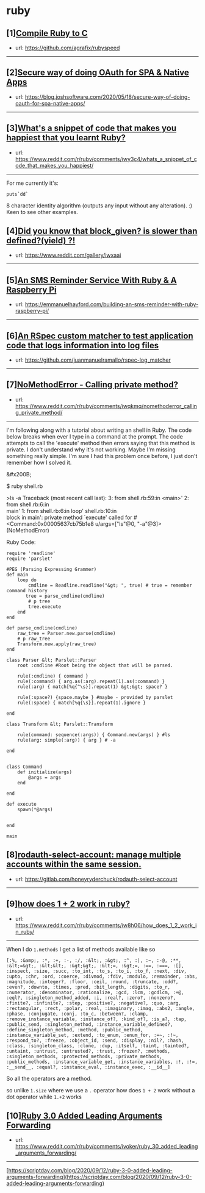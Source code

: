 # ruby
## [1][Compile Ruby to C](https://www.reddit.com/r/ruby/comments/iwr3pn/compile_ruby_to_c/)
- url: https://github.com/agrafix/rubyspeed
---

## [2][Secure way of doing OAuth for SPA &amp; Native Apps](https://www.reddit.com/r/ruby/comments/iwztni/secure_way_of_doing_oauth_for_spa_native_apps/)
- url: https://blog.joshsoftware.com/2020/05/18/secure-way-of-doing-oauth-for-spa-native-apps/
---

## [3][What's a snippet of code that makes you happiest that you learnt Ruby?](https://www.reddit.com/r/ruby/comments/iwy3c4/whats_a_snippet_of_code_that_makes_you_happiest/)
- url: https://www.reddit.com/r/ruby/comments/iwy3c4/whats_a_snippet_of_code_that_makes_you_happiest/
---
For me currently it's:

    puts`dd`

8 character identity algorithm (outputs any input without any alteration). :) Keen to see other examples.
## [4][Did you know that block_given? is slower than defined?(yield) ?!](https://www.reddit.com/r/ruby/comments/iwxaai/did_you_know_that_block_given_is_slower_than/)
- url: https://www.reddit.com/gallery/iwxaai
---

## [5][An SMS Reminder Service With Ruby &amp; A Raspberry Pi](https://www.reddit.com/r/ruby/comments/iwoh4f/an_sms_reminder_service_with_ruby_a_raspberry_pi/)
- url: https://emmanuelhayford.com/building-an-sms-reminder-with-ruby-raspberry-pi/
---

## [6][An RSpec custom matcher to test application code that logs information into log files](https://www.reddit.com/r/ruby/comments/iwl1fq/an_rspec_custom_matcher_to_test_application_code/)
- url: https://github.com/juanmanuelramallo/rspec-log_matcher
---

## [7][NoMethodError - Calling private method?](https://www.reddit.com/r/ruby/comments/iwqkmq/nomethoderror_calling_private_method/)
- url: https://www.reddit.com/r/ruby/comments/iwqkmq/nomethoderror_calling_private_method/
---
 I'm following along with a tutorial about writing an shell in Ruby. The code below breaks when ever I type in a command at the prompt. The code attempts to call the 'execute' method then errors saying that this method is private. I don't understand why it's not working. Maybe I'm missing something really simple.   I'm sure I had this problem once before, I just don't remember how I solved it. 

&amp;#x200B;

$ ruby shell.rb

&gt;ls -a Traceback (most recent call last): 3: from shell.rb:59:in &lt;main&gt;' 2: from shell.rb:6:in   
main' 1: from shell.rb:6:in loop' shell.rb:10:in   
block in main': private method \`execute' called for #&lt;Command:0x00005637cb75b1e8 u/args=\["ls"@0, "-a"@3\]&gt; (NoMethodError)  
 

Ruby Code:

    require 'readline'
    require 'parslet'
    
    #PEG (Parsing Expressing Grammer)
    def main
        loop do
            cmdline = Readline.readline("&gt; ", true) # true = remember command history
           tree = parse_cmdline(cmdline)
            # p tree
            tree.execute
        end
    end
    
    def parse_cmdline(cmdline)
        raw_tree = Parser.new.parse(cmdline)
        # p raw_tree
        Transform.new.apply(raw_tree)
    end
    
    class Parser &lt; Parslet::Parser
        root :cmdline #Root being the object that will be parsed. 
    
        rule(:cmdline) { command }
        rule(:command) { arg.as(:arg).repeat(1).as(:command) }
        rule(:arg) { match[%q{^\s}].repeat(1) &gt;&gt; space? }
    
        rule(:space?) {space.maybe } #maybe - provided by parslet
        rule(:space) { match[%q{\s}].repeat(1).ignore }
    
    end
      
    class Transform &lt; Parslet::Transform
    
        rule(command: sequence(:args)) { Command.new(args) } #ls
        rule(arg: simple(:arg)) { arg } # -a
        
    end
    
    
    class Command
        def initialize(args)
            @args = args
        end
    
    end
    
    def execute
        spawn(*@args)
        
    
    end
    
    main
## [8][rodauth-select-account: manage multiple accounts within the same session.](https://www.reddit.com/r/ruby/comments/iwns99/rodauthselectaccount_manage_multiple_accounts/)
- url: https://gitlab.com/honeyryderchuck/rodauth-select-account
---

## [9][how does 1 + 2 work in ruby?](https://www.reddit.com/r/ruby/comments/iw8h06/how_does_1_2_work_in_ruby/)
- url: https://www.reddit.com/r/ruby/comments/iw8h06/how_does_1_2_work_in_ruby/
---
When I do `1.methods` I get a list of methods available like so  


    [:%, :&amp;, :*, :+, :-, :/, :&lt;, :&gt;, :^, :|, :~, :-@, :**, :&lt;=&gt;, :&lt;&lt;, :&gt;&gt;, :&lt;=, :&gt;=, :==, :===, :[], :inspect, :size, :succ, :to_int, :to_s, :to_i, :to_f, :next, :div, :upto, :chr, :ord, :coerce, :divmod, :fdiv, :modulo, :remainder, :abs, :magnitude, :integer?, :floor, :ceil, :round, :truncate, :odd?, :even?, :downto, :times, :pred, :bit_length, :digits, :to_r, :numerator, :denominator, :rationalize, :gcd, :lcm, :gcdlcm, :+@, :eql?, :singleton_method_added, :i, :real?, :zero?, :nonzero?, :finite?, :infinite?, :step, :positive?, :negative?, :quo, :arg, :rectangular, :rect, :polar, :real, :imaginary, :imag, :abs2, :angle, :phase, :conjugate, :conj, :to_c, :between?, :clamp, :remove_instance_variable, :instance_of?, :kind_of?, :is_a?, :tap, :public_send, :singleton_method, :instance_variable_defined?, :define_singleton_method, :method, :public_method, :instance_variable_set, :extend, :to_enum, :enum_for, :=~, :!~, :respond_to?, :freeze, :object_id, :send, :display, :nil?, :hash, :class, :singleton_class, :clone, :dup, :itself, :taint, :tainted?, :untaint, :untrust, :untrusted?, :trust, :frozen?, :methods, :singleton_methods, :protected_methods, :private_methods, :public_methods, :instance_variable_get, :instance_variables, :!, :!=, :__send__, :equal?, :instance_eval, :instance_exec, :__id__]

So all the operators are a method. 

so unlike `1.size` where we use a `.` operator how does `1 + 2` work without a dot operator while `1.+2` works
## [10][Ruby 3.0 Added Leading Arguments Forwarding](https://www.reddit.com/r/ruby/comments/ivoker/ruby_30_added_leading_arguments_forwarding/)
- url: https://www.reddit.com/r/ruby/comments/ivoker/ruby_30_added_leading_arguments_forwarding/
---
[https://scriptday.com/blog/2020/09/12/ruby-3-0-added-leading-arguments-forwarding](https://scriptday.com/blog/2020/09/12/ruby-3-0-added-leading-arguments-forwarding)
